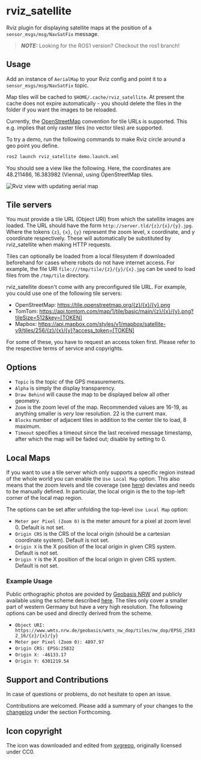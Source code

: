 # rviz_satellite

Rviz plugin for displaying satellite maps at the position of a `sensor_msgs/msg/NavSatFix` message.

> **_NOTE:_**  Looking for the ROS1 version? Checkout the ros1 branch!

## Usage

Add an instance of `AerialMap` to your Rviz config and point it to a `sensor_msgs/msg/NavSatFix` topic.

Map tiles will be cached to `$HOME/.cache/rviz_satellite`.
At present the cache does not expire automatically - you should delete the files in the folder if you want the images to be reloaded.

Currently, the [OpenStreetMap](http://wiki.openstreetmap.org/wiki/Slippy_map_tilenames) convention for tile URLs is supported.
This e.g. implies that only raster tiles (no vector tiles) are supported.

To try a demo, run the following commands to make Rviz circle around a geo point you define.

```bash
ros2 launch rviz_satellite demo.launch.xml
```

You should see a view like the following.
Here, the coordinates are 48.211486, 16.383982 (Vienna), using OpenStreetMap tiles.

![Rviz view with updating aerial map](images/rviz_satellite.gif "Rviz view with updating aerial map")

## Tile servers

You must provide a tile URL (Object URI) from which the satellite images are loaded.
The URL should have the form `http://server.tld/{z}/{x}/{y}.jpg`.
Where the tokens `{z}`, `{x}`, `{y}` represent the zoom level, x coordinate, and y coordinate respectively.
These will automatically be substituted by rviz_satellite when making HTTP requests.

Tiles can optionally be loaded from a local filesystem if downloaded beforehand
for cases where robots do not have internet access. For example, the file URI
`file:///tmp/tile/{z}/{y}/{x}.jpg` can be used to load files from the `/tmp/tile` directory.

rviz_satellite doesn't come with any preconfigured tile URL.
For example, you could use one of the following tile servers:

* OpenStreetMap: https://tile.openstreetmap.org/{z}/{x}/{y}.png
* TomTom: https://api.tomtom.com/map/1/tile/basic/main/{z}/{x}/{y}.png?tileSize=512&key=[TOKEN]
* Mapbox: https://api.mapbox.com/styles/v1/mapbox/satellite-v9/tiles/256/{z}/{x}/{y}?access_token=[TOKEN]

For some of these, you have to request an access token first.
Please refer to the respective terms of service and copyrights.

## Options

- `Topic` is the topic of the GPS measurements.
- `Alpha` is simply the display transparency.
- `Draw Behind` will cause the map to be displayed below all other geometry.
- `Zoom` is the zoom level of the map. Recommended values are 16-19, as anything smaller is _very_ low resolution. 22 is the current max.
- `Blocks` number of adjacent tiles in addition to the center tile to load, 8 maximum.
- `Timeout` specifies a timeout since the last received message timestamp, after which the map will be faded out; disable by setting to 0.

## Local Maps

If you want to use a tile server which only supports a specific region instead of the whole world you can enable the `Use Local Map` option. This also means that the zoom levels and tile coverage (see [here](https://wiki.openstreetmap.org/wiki/Slippy_map_tilenames#Zoom_levels)) deviates and needs to be manually defined. In particular, the local origin is the to the top-left corner of the local map region.

The options can be set after unfolding the top-level `Use Local Map` option:

- `Meter per Pixel (Zoom 0)` is the meter amount for a pixel at zoom level 0. Default is not set.
- `Origin CRS` is the CRS of the local origin (should be a cartesian coordinate system). Default is not set.
- `Origin X` is the X position of the local origin in given CRS system. Default is not set.
- `Origin Y` is the X position of the local origin in given CRS system. Default is not set.

### Example Usage

Public orthographic photos are povided by [Geobasis NRW](https://www.bezreg-koeln.nrw.de/geobasis-nrw/webdienste/geodatendienste) and publicly available using the scheme described [here](https://www.wmts.nrw.de/geobasis/wmts_nw_dop/tiles/nw_dop/EPSG_25832_16/1.0.0/WMTSCapabilities.xml). The tiles only cover a smaller part of western Germany but have a very high resolution. The following options can be used and directly derived from the scheme.

- `Object URI: https://www.wmts.nrw.de/geobasis/wmts_nw_dop/tiles/nw_dop/EPSG_25832_16/{z}/{x}/{y}`
- `Meter per Pixel (Zoom 0): 4897.97` 
- `Origin CRS: EPSG:25832` 
- `Origin X: -46133.17`
- `Origin Y: 6301219.54`

## Support and Contributions

In case of questions or problems, do not hesitate to open an issue.

Contributions are welcomed. Please add a summary of your changes to the [changelog](CHANGELOG.rst) under the section Forthcoming.

## Icon copyright

The icon was downloaded and edited from [svgrepo](https://www.svgrepo.com/svg/118507/satellite), originally licensed under CC0.
